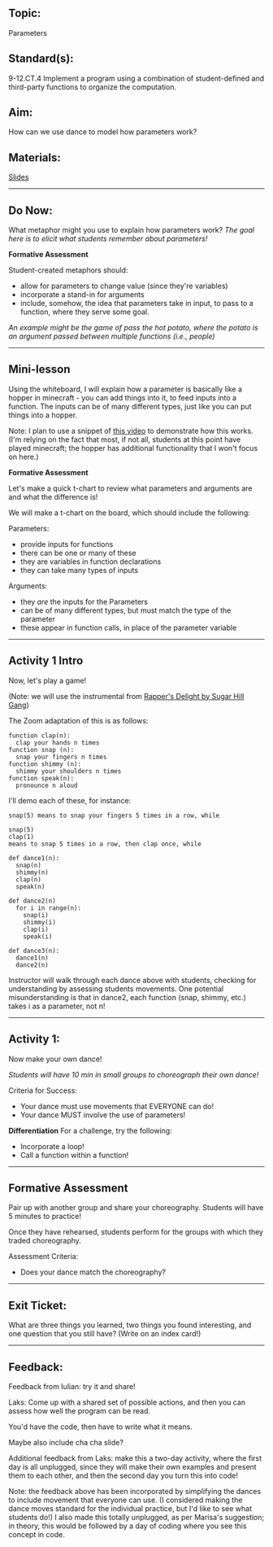 ## Topic:
Parameters

## Standard(s):
9-12.CT.4
Implement a program using a combination of student-defined and third-party functions to organize the computation.

## Aim:
How can we use dance to model how parameters work?

## Materials:
[Slides](https://docs.google.com/presentation/d/1D2uFXvBMAb4KUnxdras_W_ebtcB2RZSf32jpyQLolGw/edit?usp=sharing)


---

## Do Now:
What metaphor might you use to explain how parameters work?
*The goal here is to elicit what students remember about parameters!*

**Formative Assessment**

Student-created metaphors should:
+ allow for parameters to change value (since they're variables)
+ incorporate a stand-in for arguments
+ include, somehow, the idea that parameters take in input, to pass to a function, where they serve some goal.

*An example might be the game of pass the hot potato, where the potato is an argument passed between multiple functions (i.e., people)*

---

## Mini-lesson

Using the whiteboard, I will explain how a parameter is basically like a hopper in minecraft - you can add things into it, to feed inputs into a function. The inputs can be of many different types, just like you can put things into a hopper.

Note: I plan to use a snippet of [this video](https://www.youtube.com/watch?v=XO0IKUsGiG8) to demonstrate how this works. (I'm relying on the fact that most, if not all, students at this point have played minecraft; the hopper has additional functionality that I won't focus on here.)

**Formative Assessment**

Let's make a quick t-chart to review what parameters and arguments are and what the difference is!

We will make a t-chart on the board, which should include the following:

Parameters:
+ provide inputs for functions
+ there can be one or many of these
+ they are variables in function declarations
+ they can take many types of inputs

Arguments:
+ they *are* the inputs for the Parameters
+ can be of many different types, but must match the type of the parameter
+ these appear in function calls, in place of the parameter variable

---

## Activity 1 Intro

Now, let's play a game!

(Note: we will use the instrumental from [Rapper's Delight by Sugar Hill Gang](https://www.youtube.com/watch?v=D9QIH2N-hnE))

The Zoom adaptation of this is as follows:
```
function clap(n):
  clap your hands n times
function snap (n):
  snap your fingers n times
function shimmy (n):
  shimmy your shoulders n times
function speak(n):
  pronounce n aloud
  ```

I'll demo each of these, for instance:
```
snap(5) means to snap your fingers 5 times in a row, while

snap(5)
clap(1)
means to snap 5 times in a row, then clap once, while

def dance1(n):
  snap(n)
  shimmy(n)
  clap(n)
  speak(n)

def dance2(n)
  for i in range(n):
    snap(i)
    shimmy(i)
    clap(i)
    speak(i)

def dance3(n):
  dance1(n)
  dance2(n)

```
Instructor will walk through each dance above with students, checking for understanding by assessing students movements.
One potential misunderstanding is that in dance2, each function (snap, shimmy, etc.) takes i as a parameter, not n!

---

## Activity 1:
Now make your own dance!

*Students will have 10 min in small groups to choreograph their own dance!*

Criteria for Success:
+ Your dance must use movements that EVERYONE can do!
+ Your dance MUST involve the use of parameters!

**Differentiation**
For a challenge, try the following:
+ Incorporate a loop!
+ Call a function within a function!

---

## Formative Assessment

Pair up with another group and share your choreography. Students will have 5 minutes
to practice!

Once they have rehearsed, students perform for the groups with which they traded
choreography.

Assessment Criteria:
+ Does your dance match the choreography?

---

## Exit Ticket:
What are three things you learned, two things you found interesting, and one question that you still have?
(Write on an index card!)

---

## Feedback:

Feedback from Iulian: try it and share!

Laks: Come up with a shared set of possible actions, and then you can assess how well the program can be read.

You'd have the code, then have to write what it means.

Maybe also include cha cha slide?

Additional feedback from Laks: make this a two-day activity, where the first day is all unplugged, since they will make their own examples and present them to each other, and then the second day you turn this into code!

Note: the feedback above has been incorporated by simplifying the dances to include movement that everyone can use. (I considered making the dance moves standard for the individual practice, but I'd like to see what students do!) I also made this totally unplugged, as per Marisa's suggestion; in theory, this would be followed by a day of coding where you see this concept in code.
